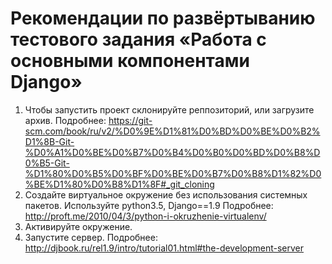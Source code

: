 
# Рекомендации по развёртыванию тестового задания «Работа с основными компонентами Django» 
  
  1. Чтобы запустить проект склонируйте реппозиторий, или загрузите архив. 
  Подробнее:
  https://git-scm.com/book/ru/v2/%D0%9E%D1%81%D0%BD%D0%BE%D0%B2%D1%8B-Git-%D0%A1%D0%BE%D0%B7%D0%B4%D0%B0%D0%BD%D0%B8%D0%B5-Git-%D1%80%D0%B5%D0%BF%D0%BE%D0%B7%D0%B8%D1%82%D0%BE%D1%80%D0%B8%D1%8F#_git_cloning
  2. Создайте виртуальное окружение без использования системных пакетов. Используйте python3.5, Django==1.9
  Подробнее:
  http://proft.me/2010/04/3/python-i-okruzhenie-virtualenv/
  3. Активируйте окружение.
  4. Запустите сервер. Подробнее:
  http://djbook.ru/rel1.9/intro/tutorial01.html#the-development-server
  
